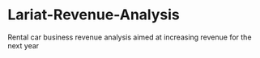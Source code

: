 # Lariat-Revenue-Analysis
Rental car business revenue analysis aimed at increasing revenue for the next year
